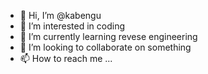 - 👋 Hi, I’m @kabengu
- 👀 I’m interested in coding
- 🌱 I’m currently learning revese engineering
- 💞️ I’m looking to collaborate on something
- 📫 How to reach me ...

<!---
kabengu/kabengu is a ✨ special ✨ repository because its `README.md` (this file) appears on your GitHub profile.
You can click the Preview link to take a look at your changes.
--->
